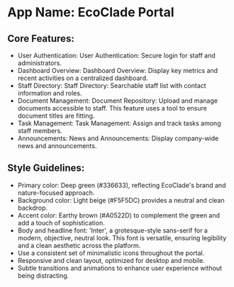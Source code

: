 # **App Name**: EcoClade Portal

## Core Features:

- User Authentication: User Authentication: Secure login for staff and administrators.
- Dashboard Overview: Dashboard Overview: Display key metrics and recent activities on a centralized dashboard.
- Staff Directory: Staff Directory: Searchable staff list with contact information and roles.
- Document Management: Document Repository: Upload and manage documents accessible to staff. This feature uses a tool to ensure document titles are fitting.
- Task Management: Task Management: Assign and track tasks among staff members.
- Announcements: News and Announcements: Display company-wide news and announcements.

## Style Guidelines:

- Primary color: Deep green (#336633), reflecting EcoClade's brand and nature-focused approach.
- Background color: Light beige (#F5F5DC) provides a neutral and clean backdrop.
- Accent color: Earthy brown (#A0522D) to complement the green and add a touch of sophistication.
- Body and headline font: 'Inter', a grotesque-style sans-serif for a modern, objective, neutral look. This font is versatile, ensuring legibility and a clean aesthetic across the platform.
- Use a consistent set of minimalistic icons throughout the portal.
- Responsive and clean layout, optimized for desktop and mobile.
- Subtle transitions and animations to enhance user experience without being distracting.
